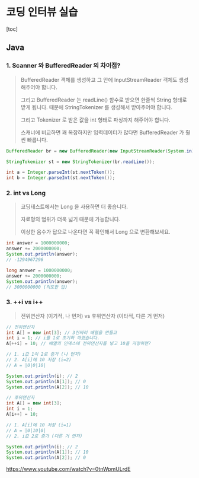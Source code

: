 # 코딩 인터뷰 실습

[toc]

## Java

### 1. Scanner 와 BufferedReader 의 차이점?

> BufferedReader 객체를 생성하고 그 안에  InputStreamReader 객체도 생성해주어야 합니다. 
>
> 그리고 BufferedReader 는 readLine() 함수로 받으면 한줄씩 String 형태로 받게 됩니다.  때문에 StringTokenizer 를 생성해서 받아주어야 합니다. 
>
> 그리고 Tokenizer 로 받은 값을 int 형태로 파싱까지 해주어야 합니다. 
>
> 스캐너에 비교하면 꽤 복잡하지만  입력데이터가 많다면 BufferedReader 가 훨씬 빠릅니다.



```java
BufferedReader br = new BufferedReader(new InputStreamReader(System.in));

StringTokenizer st = new StringTokenizer(br.readLine());

int a = Integer.parseInt(st.nextToken());
int b = Integer.parseInt(st.nextToken());
```





### 2. int vs Long

> 코딩테스트에서는 Long 을 사용하면 더 좋습니다.
>
> 자료형의 범위가 더욱 넓기 때문에 가능합니다.
>
> 이상한 음수가 답으로 나온다면 꼭 확인해서 Long 으로 변환해보세요.



```java
int answer = 1000000000;
answer += 2000000000;
System.out.println(answer);
// -1294967296

long answer = 1000000000;
answer += 2000000000;
System.out.println(answer);
// 3000000000 (의도한 답)
```





### 3. ++i vs i++

> 전위연산자 (이기적, 나 먼저) vs 후위연산자 (이타적, 다른 거 먼저)

```java
// 전위연산자
int A[] = new int[3]; // 3칸짜리 배열을 만들고
int i = 1; // i를 1로 초기화 하였습니다. 
A[++i] = 10; // 배열의 인덱스에 전위연산자를 넣고 10을 저장하면?

// 1. i값 1이 2로 증가 (나 먼저)
// 2. A[i]에 10 저장 (i=2)
// A = |0|0|10|

System.out.println(i); // 2
System.out.println(A[1]); // 0
System.out.println(A[2]); // 10
```

```java
// 후위연산자
int A[] = new int[3];
int i = 1;
A[i++] = 10;

// 1. A[i]에 10 저장 (i=1)
// A = |0|10|0|
// 2. i값 2로 증가 (다른 거 먼저)

System.out.println(i); // 2
System.out.println(A[1]); // 10
System.out.println(A[2]); // 0

```





https://www.youtube.com/watch?v=0tnWpmULrdE